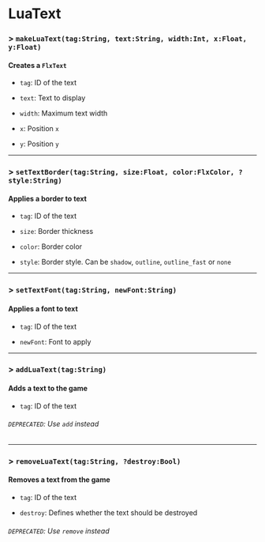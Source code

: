 # LuaText

### > `makeLuaText(tag:String, text:String, width:Int, x:Float, y:Float)`

#### Creates a `FlxText` 

- `tag`: ID of the text 

- `text`: Text to display 

- `width`: Maximum text width 

- `x`: Position `x` 

- `y`: Position `y` 

---

### > `setTextBorder(tag:String, size:Float, color:FlxColor, ?style:String)`

#### Applies a border to text 

- `tag`: ID of the text 

- `size`: Border thickness 

- `color`: Border color 

- `style`: Border style. Can be `shadow`, `outline`, `outline_fast` or `none` 

---

### > `setTextFont(tag:String, newFont:String)`

#### Applies a font to text 

- `tag`: ID of the text 

- `newFont`: Font to apply 

---

### > `addLuaText(tag:String)`

#### Adds a text to the game 

- `tag`: ID of the text 

###### `DEPRECATED`: Use `add` instead 

---

### > `removeLuaText(tag:String, ?destroy:Bool)`

#### Removes a text from the game 

- `tag`: ID of the text 

- `destroy`: Defines whether the text should be destroyed 

###### `DEPRECATED`: Use `remove` instead 

